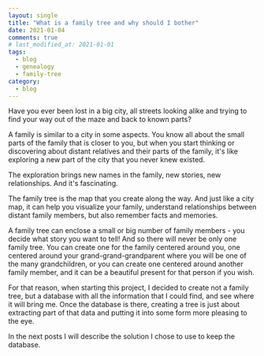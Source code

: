 ```yaml
---
layout: single
title: "What is a family tree and why should I bother"
date: 2021-01-04
comments: true
# last_modified_at: 2021-01-01
tags:
  - blog
  - genealogy
  - family-tree
category:
  - blog
---
```


Have you ever been lost in a big city, all streets looking alike and trying to find your way out of the maze and back to known parts?

A family is similar to a city in some aspects. You know all about the small parts of the family that is closer to you, but when you start thinking or discovering about distant relatives and their parts of the family, it's like exploring a new part of the city that you never knew existed.

The exploration brings new names in the family, new stories, new relationships. And it's fascinating.

The family tree is the map that you create along the way. And just like a city map, it can help you visualize your family, understand relationships between distant family members, but also remember facts and memories.

A family tree can enclose a small or big number of family members - you decide what story you want to tell! And so there will never be only one family tree. You can create one for the family centered around you, one centered around your grand-grand-grandparent where you will be one of the many grandchildren, or you can create one centered around another family member, and it can be a beautiful present for that person if you wish.

For that reason, when starting this project, I decided to create not a family tree, but a database with all the information that I could find, and see where it will bring me.
Once the database is there, creating a tree is just about extracting part of that data and putting it into some form more pleasing to the eye.

In the next posts I will describe the solution I chose to use to keep the database. 

